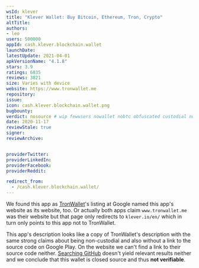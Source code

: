 ```yaml
---
wsId: klever
title: "Klever Wallet: Buy Bitcoin, Ethereum, Tron, Crypto"
altTitle: 
authors:
- leo
users: 500000
appId: cash.klever.blockchain.wallet
launchDate: 
latestUpdate: 2021-04-01
apkVersionName: "4.1.8"
stars: 3.9
ratings: 6835
reviews: 3821
size: Varies with device
website: https://www.tronwallet.me
repository: 
issue: 
icon: cash.klever.blockchain.wallet.png
bugbounty: 
verdict: nosource # wip fewusers nowallet nobtc obfuscated custodial nosource nonverifiable reproducible bounty defunct
date: 2020-11-17
reviewStale: true
signer: 
reviewArchive:


providerTwitter: 
providerLinkedIn: 
providerFacebook: 
providerReddit: 

redirect_from:
  - /cash.klever.blockchain.wallet/
---
```



We found this app as [TronWallet](/com.tronwallet2/)'s listing at Google named
this app's website as its website, too. Or actually both apps claim
`www.tronwallet.me` was their website but that page only redirects to
`klever.io/en/` which in turn only points to this app not to TronWallet.

This app's description looks like a copy of TronWallet's description with the
same strong claims about being non-custodial and also without a link to the source
code on Google Play. On the website we can't find a link to their source
code neither.
[Searching GitHub](https://github.com/search?q=%22cash.klever.blockchain.wallet%22&type=Code)
doesn't yield relevant results neither and we conclude that this wallet is
closed source and thus **not verifiable**.
